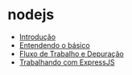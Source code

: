 # nodejs

- [Introdução](001-introducao/README.md)
- [Entendendo o básico](002-entendendo-o-basico/README.md)
- [Fluxo de Trabalho e Depuração](003-fluxo-de-trabalho-e-depuracao/README.md)
- [Trabalhando com ExpressJS](004-working-with-expressjs/README.md)
